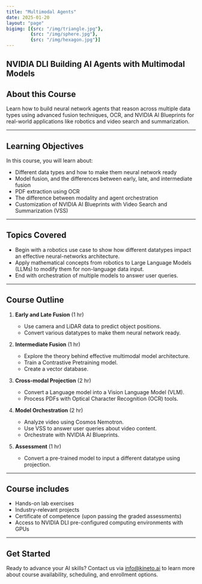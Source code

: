 ```yaml
---
title: "Multimodal Agents"
date: 2025-01-20
layout: "page"
bigimg: [{src: "/img/triangle.jpg"}, 
         {src: "/img/sphere.jpg"}, 
         {src: "/img/hexagon.jpg"}]
---
```


## NVIDIA DLI Building AI Agents with Multimodal Models

## About this Course

Learn how to build neural network agents that reason across multiple data types using advanced fusion techniques, OCR, and NVIDIA AI Blueprints for real-world applications like robotics and video search and summarization.

***

## Learning Objectives

In this course, you will learn about:
- Different data types and how to make them neural network ready
- Model fusion, and the differences between early, late, and intermediate fusion
- PDF extraction using OCR
- The difference between modality and agent orchestration
- Customization of NVIDIA AI Blueprints with Video Search and Summarization (VSS)

***

## Topics Covered

- Begin with a robotics use case to show how different datatypes impact an effective neural-networks architecture.
- Apply mathematical concepts from robotics to Large Language Models (LLMs) to modify them for non-language data input.
- End with orchestration of multiple models to answer user queries.

***

## Course Outline

1. **Early and Late Fusion** (1 hr)  
   - Use camera and LiDAR data to predict object positions.  
   - Convert various datatypes to make them neural network ready.

2. **Intermediate Fusion** (1 hr)  
   - Explore the theory behind effective multimodal model architecture.  
   - Train a Contrastive Pretraining model.  
   - Create a vector database.

3. **Cross-modal Projection** (2 hr)  
   - Convert a Language model into a Vision Language Model (VLM).  
   - Process PDFs with Optical Character Recognition (OCR) tools.

4. **Model Orchestration** (2 hr)  
   - Analyze video using Cosmos Nemotron.  
   - Use VSS to answer user queries about video content.  
   - Orchestrate with NVIDIA AI Blueprints.

5. **Assessment** (1 hr)  
   - Convert a pre-trained model to input a different datatype using projection.

---

## Course includes
- Hands-on lab exercises
- Industry-relevant projects
- Certificate of competence (upon passing the graded assessments)
- Access to NVIDIA DLI pre-configured computing environments with GPUs 

---

## Get Started

Ready to advance your AI skills? Contact us via info@kineto.ai to learn more about course availability, scheduling, and enrollment options.